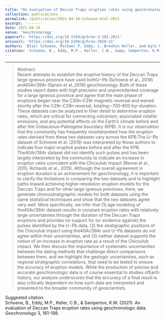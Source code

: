 ```yaml
---
title: "An evaluation of Deccan Traps eruption rates using geochronologic data"
collection: publications
permalink: /publication/2021-04-16-Schoene-etal-2021
excerpt: '------'
date: 2021-04-16
venue: 'Geochronology'
paperurl: 'https://doi.org/10.5194/gchron-3-181-2021'
arxivurl: 'https://doi.org/10.5194/gchron-2020-11'
authors: 'Blair Schoene, Michael P. Eddy, C. Brenhin Keller, and Kyle M. Samperton'
citation: 'Schoene, B., Eddy, M.P., Keller, C.B., &amp; Samperton, K.M. (2021). An evaluation of Deccan Traps eruption rates using geochronologic data. <i>Geochronology</i> 3, 181-198.'
---
```


------

>Abstract: <br/>Recent attempts to establish the eruptive history of the Deccan Traps large igneous province have used bothU−Pb (Schoene et al., 2019) and40Ar/39Ar (Sprain et al.,2019) geochronology. Both of these studies report dates with high  precision  and  unprecedented  coverage  for  a  large  igneous province and agree that the main phase of eruptions began near the C30n–C29r magnetic reversal and waned shortly after the C29r–C29n reversal, totaling∼700–800 kyr duration. These datasets can be analyzed in finer detail to determine  eruption  rates,  which  are  critical  for  connecting  volcanism, associated volatile emissions, and any potential effects on the Earth’s climate before and after the Cretaceous–Paleogene  boundary  (KPB).  It  is  our  observation  that  the community has frequently misinterpreted how the eruption rates derived from these two datasets vary across the KPB.The U−Pb dataset of Schoene et al. (2019) was interpreted by those authors to indicate four major eruptive pulses before and after the KPB. The40Ar/39Ar dataset did not identify such pulses and has been largely interpreted by the community  to  indicate  an  increase  in  eruption  rates  coincident with  the  Chicxulub  impact (Renne  et  al.,  2015;  Richards et al., 2015). Although the overall agreement in eruption duration is an achievement for geochronology, it is important to clarify the limitations in comparing the two datasets and to highlight paths toward achieving higher-resolution eruption models for the Deccan Traps and for other large igneous provinces. Here, we generate chronostratigraphic models for both datasets using the same statistical techniques and show that the two datasets agree very well. More specifically, we infer that (1) age modeling of the40Ar/39Ar dataset results in constant eruption rates with relatively large uncertainties through the duration of the Deccan Traps eruptions and provides no support for (or evidence against) the pulses identified by the U−Pb data, (2) the stratigraphic positions of the Chicxulub impact using the40Ar/39Ar and U−Pb datasets do not agree within their uncertainties, and (3) neither dataset supports the notion of an increase in eruption rate as a result of the Chicxulub impact. We then discuss the importance of systematic uncertainties between the dating methods that challenge  direct  comparisons  between  them,  and  we  highlight the geologic uncertainties, such as regional stratigraphic correlations, that need to be tested to ensure the accuracy of eruption models. While the production of precise and accurate geochronologic data is of course essential to studies ofEarth history, our analysis underscores that the accuracy of a final result is also critically dependent on how such data are interpreted and presented to the broader community of geoscientists.

Suggested citation: <br/>Schoene, B., Eddy, M.P., Keller, C.B., & Samperton, K.M. (2021). An evaluation of Deccan Traps eruption rates using geochronologic data. <i>Geochronology</i> 3, 181-198.